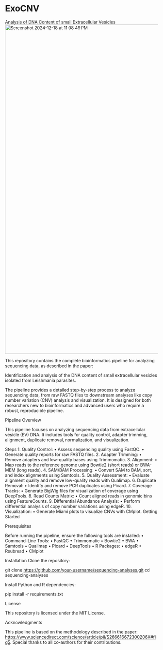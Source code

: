 # ExoCNV
Analysis of DNA Content of small Extracellular Vesicles
<img width="1080" alt="Screenshot 2024-12-18 at 11 08 49 PM" src="https://github.com/user-attachments/assets/b21e77a6-7fe4-47c7-9932-30b1b484d1c8" />


This repository contains the complete bioinformatics pipeline for analyzing sequencing data, as described in the paper:

Identification and analysis of the DNA content of small extracellular vesicles isolated from Leishmania parasites.

The pipeline provides a detailed step-by-step process to analyze sequencing data, from raw FASTQ files to downstream analyses like copy number variation (CNV) analysis and visualization. It is designed for both researchers new to bioinformatics and advanced users who require a robust, reproducible pipeline.

Pipeline Overview

This pipeline focuses on analyzing sequencing data from extracellular vesicle (EV) DNA. It includes tools for quality control, adapter trimming, alignment, duplicate removal, normalization, and visualization.

Steps
	1.	Quality Control:
	•	Assess sequencing quality using FastQC.
	•	Generate quality reports for raw FASTQ files.
	2.	Adapter Trimming:
	•	Remove adapters and low-quality bases using Trimmomatic.
	3.	Alignment:
	•	Map reads to the reference genome using Bowtie2 (short reads) or BWA-MEM (long reads).
	4.	SAM/BAM Processing:
	•	Convert SAM to BAM, sort, and index alignments using Samtools.
	5.	Quality Assessment:
	•	Evaluate alignment quality and remove low-quality reads with Qualimap.
	6.	Duplicate Removal:
	•	Identify and remove PCR duplicates using Picard.
	7.	Coverage Tracks:
	•	Generate BigWig files for visualization of coverage using DeepTools.
	8.	Read Counts Matrix:
	•	Count aligned reads in genomic bins using FeatureCounts.
	9.	Differential Abundance Analysis:
	•	Perform differential analysis of copy number variations using edgeR.
	10.	Visualization:
	•	Generate Miami plots to visualize CNVs with CMplot.
Getting Started

Prerequisites

Before running the pipeline, ensure the following tools are installed:
	•	Command-Line Tools:
	•	FastQC
	•	Trimmomatic
	•	Bowtie2
	•	BWA
	•	Samtools
	•	Qualimap
	•	Picard
	•	DeepTools
	•	R Packages:
	•	edgeR
	•	Rsubread
	•	CMplot

Installation
Clone the repository:

git clone https://github.com/your-username/sequencing-analyses.git
cd sequencing-analyses

Install Python and R dependencies:

pip install -r requirements.txt


License

This repository is licensed under the MIT License.

Acknowledgments

This pipeline is based on the methodology described in the paper: https://www.sciencedirect.com/science/article/pii/S266616672300206X#fig5. Special thanks to all co-authors for their contributions. 
 
 
